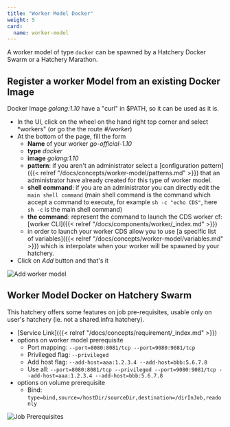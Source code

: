 ```yaml
---
title: "Worker Model Docker"
weight: 5
card: 
  name: worker-model
---
```


A worker model of type `docker` can be spawned by a Hatchery Docker Swarm or a Hatchery Marathon.

## Register a worker Model from an existing Docker Image

Docker Image *golang:1.10* have a "curl" in $PATH, so it can be used as it is.

* In the UI, click on the wheel on the hand right top corner and select *workers" (or go the the route *#/worker*)
* At the bottom of the page, fill the form
    * **Name** of your worker *go-official-1.10*
    * **type** *docker*
    * **image** *golang:1.10*
    * **pattern**: if you aren't an administrator select a [configuration pattern]({{< relref "/docs/concepts/worker-model/patterns.md" >}}) that an administrator have already created for this type of worker model.
    * **shell command**: if you are an administrator you can directly edit the `main shell command` (main shell command is the command which accept a command to execute, for example `sh -c "echo CDS"`, here `sh -c` is the main shell command)
    * **the command**: represent the command to launch the CDS worker cf: [worker CLI]({{< relref "/docs/components/worker/_index.md" >}})
    * in order to launch your worker CDS allow you to use [a specific list of variables]({{< relref "/docs/concepts/worker-model/variables.md" >}}) which is interpolate when your worker will be spawned by your hatchery.
* Click on *Add* button and that's it

![Add worker model](/images/workflows.pipelines.requirements.docker.worker-model.docker.add.png)

## Worker Model Docker on Hatchery Swarm

This hatchery offers some features on job pre-requisites, usable only on user's hatchery (ie. not a shared.infra hatchery).

* [Service Link]({{< relref "/docs/concepts/requirement/_index.md" >}})
* options on worker model prerequisite
    * Port mapping: `--port=8080:8081/tcp --port=9080:9081/tcp`
    * Privileged flag: `--privileged`
    * Add host flag: `--add-host=aaa:1.2.3.4 --add-host=bbb:5.6.7.8`
    * Use all: `--port=8080:8081/tcp --privileged --port=9080:9081/tcp --add-host=aaa:1.2.3.4 --add-host=bbb:5.6.7.8`
* options on volume prerequisite
    * Bind: `type=bind,source=/hostDir/sourceDir,destination=/dirInJob,readonly`

![Job Prerequisites](/images/workflows.pipelines.requirements.docker.worker-model.docker.png)
